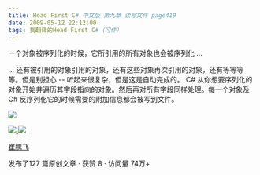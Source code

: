 ```yaml
---
title: Head First C# 中文版 第九章 读写文件 page419
date: 2009-05-12 22:12:00
tags: 我翻译的Head First C#（习作）
---
```

一个对象被序列化的时候，它所引用的所有对象也会被序列化  ...

  

...  还有被引用的对象引用的对象，还有这些对象再次引用的对象，还有等等等等。但是别担心  \--  听起来很复杂，但是这是自动完成的。  C#
从你想要序列化的对象开始并遍历其字段指向的对象。然后再对所有字段同样处理。每一个对象及  C#  反序列化它的时候需要的附加信息都会被写到文件。

  

![](https://p-blog.csdn.net/images/p_blog_csdn_net/cuipengfei1/EntryImages/20090512/2009-05-12_21-54-22.jpg)



[ ![](https://profile.csdnimg.cn/5/2/5/3_cuipengfei1)
![](https://g.csdnimg.cn/static/user-reg-year/1x/11.png)
](https://blog.csdn.net/cuipengfei1)

[ 崔鹏飞 ](https://blog.csdn.net/cuipengfei1)

发布了127 篇原创文章  ·  获赞 8  ·  访问量 74万+

